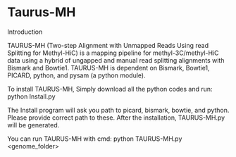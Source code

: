 # Taurus-MH

Introduction

TAURUS-MH (Two-step Alignment with Unmapped Reads Using read Splitting for Methyl-HiC) is a mapping pipeline for methyl-3C/methyl-HiC data using a hybrid of ungapped and manual read splitting alignments with Bismark and Bowtie1.
TAURUS-MH is dependent on Bismark, Bowtie1, PICARD, python, and pysam (a python module).

To install TAURUS-MH, Simply download all the python codes and run:
python Install.py

The Install program will ask you path to picard, bismark, bowtie, and python. Please provide correct path to these.
After the installation, TAURUS-MH.py will be generated.

You can run TAURUS-MH with cmd: python TAURUS-MH.py <genome_folder> <G to A converted mate> <C to T converted mate>



